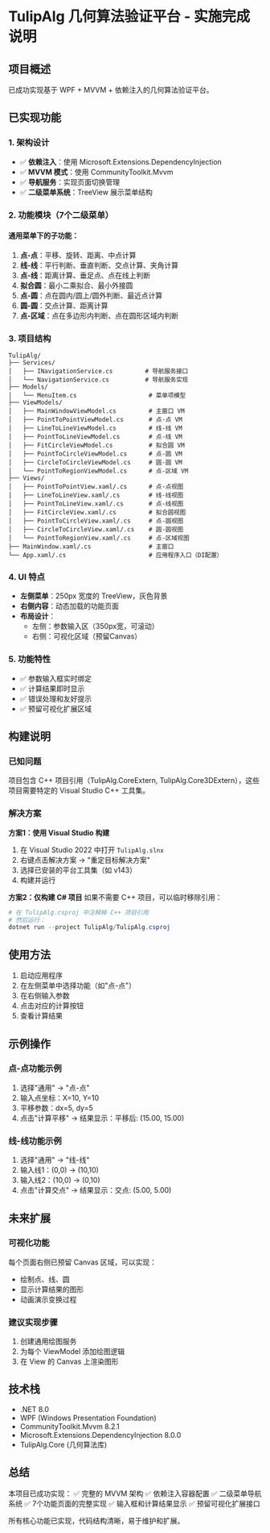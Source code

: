 # TulipAlg 几何算法验证平台 - 实施完成说明

## 项目概述

已成功实现基于 WPF + MVVM + 依赖注入的几何算法验证平台。

## 已实现功能

### 1. 架构设计
- ✅ **依赖注入**：使用 Microsoft.Extensions.DependencyInjection
- ✅ **MVVM 模式**：使用 CommunityToolkit.Mvvm
- ✅ **导航服务**：实现页面切换管理
- ✅ **二级菜单系统**：TreeView 展示菜单结构

### 2. 功能模块（7个二级菜单）

#### 通用菜单下的子功能：
1. **点-点**：平移、旋转、距离、中点计算
2. **线-线**：平行判断、垂直判断、交点计算、夹角计算
3. **点-线**：距离计算、垂足点、点在线上判断
4. **拟合圆**：最小二乘拟合、最小外接圆
5. **点-圆**：点在圆内/圆上/圆外判断、最近点计算
6. **圆-圆**：交点计算、距离计算
7. **点-区域**：点在多边形内判断、点在圆形区域内判断

### 3. 项目结构

```
TulipAlg/
├── Services/
│   ├── INavigationService.cs         # 导航服务接口
│   └── NavigationService.cs          # 导航服务实现
├── Models/
│   └── MenuItem.cs                    # 菜单项模型
├── ViewModels/
│   ├── MainWindowViewModel.cs         # 主窗口 VM
│   ├── PointToPointViewModel.cs       # 点-点 VM
│   ├── LineToLineViewModel.cs         # 线-线 VM
│   ├── PointToLineViewModel.cs        # 点-线 VM
│   ├── FitCircleViewModel.cs          # 拟合圆 VM
│   ├── PointToCircleViewModel.cs      # 点-圆 VM
│   ├── CircleToCircleViewModel.cs     # 圆-圆 VM
│   └── PointToRegionViewModel.cs      # 点-区域 VM
├── Views/
│   ├── PointToPointView.xaml/.cs      # 点-点视图
│   ├── LineToLineView.xaml/.cs        # 线-线视图
│   ├── PointToLineView.xaml/.cs       # 点-线视图
│   ├── FitCircleView.xaml/.cs         # 拟合圆视图
│   ├── PointToCircleView.xaml/.cs     # 点-圆视图
│   ├── CircleToCircleView.xaml/.cs    # 圆-圆视图
│   └── PointToRegionView.xaml/.cs     # 点-区域视图
├── MainWindow.xaml/.cs                # 主窗口
└── App.xaml/.cs                       # 应用程序入口（DI配置）
```

### 4. UI 特点

- **左侧菜单**：250px 宽度的 TreeView，灰色背景
- **右侧内容**：动态加载的功能页面
- **布局设计**：
  - 左侧：参数输入区（350px宽，可滚动）
  - 右侧：可视化区域（预留Canvas）

### 5. 功能特性

- ✅ 参数输入框实时绑定
- ✅ 计算结果即时显示
- ✅ 错误处理和友好提示
- ✅ 预留可视化扩展区域

## 构建说明

### 已知问题
项目包含 C++ 项目引用（TulipAlg.CoreExtern, TulipAlg.Core3DExtern），这些项目需要特定的 Visual Studio C++ 工具集。

### 解决方案

**方案1：使用 Visual Studio 构建**
1. 在 Visual Studio 2022 中打开 `TulipAlg.slnx`
2. 右键点击解决方案 -> "重定目标解决方案"
3. 选择已安装的平台工具集（如 v143）
4. 构建并运行

**方案2：仅构建 C# 项目**
如果不需要 C++ 项目，可以临时移除引用：
```powershell
# 在 TulipAlg.csproj 中注释掉 C++ 项目引用
# 然后运行：
dotnet run --project TulipAlg/TulipAlg.csproj
```

## 使用方法

1. 启动应用程序
2. 在左侧菜单中选择功能（如"点-点"）
3. 在右侧输入参数
4. 点击对应的计算按钮
5. 查看计算结果

## 示例操作

### 点-点功能示例
1. 选择"通用" -> "点-点"
2. 输入点坐标：X=10, Y=10
3. 平移参数：dx=5, dy=5
4. 点击"计算平移" -> 结果显示：平移后: (15.00, 15.00)

### 线-线功能示例
1. 选择"通用" -> "线-线"
2. 输入线1：(0,0) -> (10,10)
3. 输入线2：(10,0) -> (0,10)
4. 点击"计算交点" -> 结果显示：交点: (5.00, 5.00)

## 未来扩展

### 可视化功能
每个页面右侧已预留 Canvas 区域，可以实现：
- 绘制点、线、圆
- 显示计算结果的图形
- 动画演示变换过程

### 建议实现步骤
1. 创建通用绘图服务
2. 为每个 ViewModel 添加绘图逻辑
3. 在 View 的 Canvas 上渲染图形

## 技术栈

- .NET 8.0
- WPF (Windows Presentation Foundation)
- CommunityToolkit.Mvvm 8.2.1
- Microsoft.Extensions.DependencyInjection 8.0.0
- TulipAlg.Core (几何算法库)

## 总结

本项目已成功实现：
✅ 完整的 MVVM 架构
✅ 依赖注入容器配置
✅ 二级菜单导航系统
✅ 7个功能页面的完整实现
✅ 输入框和计算结果显示
✅ 预留可视化扩展接口

所有核心功能已实现，代码结构清晰，易于维护和扩展。
